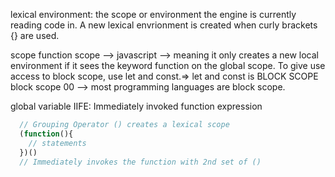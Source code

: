 lexical environment: the scope or environment the engine is currently reading code in.
A new lexical envrionment is created when curly brackets {} are used.

scope
function scope --> javascript --> meaning it only creates a new local environment if it sees the keyword function on the global scope.
To give use access to block scope, use let and const.=> let and const is BLOCK SCOPE
block scope 00 --> most programming languages are block scope.

global variable
IIFE: Immediately invoked function expression
  ```javascript
    // Grouping Operator () creates a lexical scope
    (function(){
      // statements
    })()
    // Immediately invokes the function with 2nd set of ()
  ```


